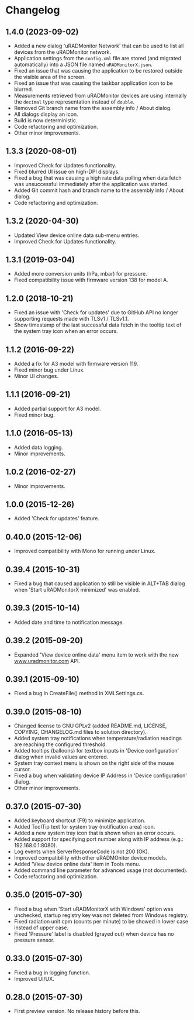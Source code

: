 # Changelog

## 1.4.0 (2023-09-02)

- Added a new dialog 'uRADMonitor Network' that can be used to list all devices from the uRADMonitor network.
- Application settings from the `config.xml` file are stored (and migrated automatically) into a JSON file named `uRADMonitorX.json`.
- Fixed an issue that was causing the application to be restored outside the visible area of the screen.
- Fixed an issue that was causing the taskbar application icon to be blurred.
- Measurements retrieved from uRADMonitor devices are using internally the `decimal` type representation instead of `double`.
- Removed Git branch name from the assembly info / About dialog.
- All dialogs display an icon.
- Build is now deterministic.
- Code refactoring and optimization.
- Other minor improvements.

## 1.3.3 (2020-08-01)

- Improved Check for Updates functionality.
- Fixed blurred UI issue on high-DPI displays.
- Fixed a bug that was causing a high rate data polling when data fetch was unsuccessful immediately after the application was started.
- Added Git commit hash and branch name to the assembly info / About dialog.
- Code refactoring and optimization.

## 1.3.2 (2020-04-30)

- Updated View device online data sub-menu entries.
- Improved Check for Updates functionality.

## 1.3.1 (2019-03-04)

- Added more conversion units (hPa, mbar) for pressure.
- Fixed compatibility issue with firmware version 138 for model A.

## 1.2.0 (2018-10-21)

- Fixed an issue with 'Check for updates' due to GitHub API no longer supporting requests made with TLSv1 / TLSv1.1.
- Show timestamp of the last successful data fetch in the tooltip text of the system tray icon when an error occurs.

## 1.1.2 (2016-09-22)

- Added a fix for A3 model with firmware version 119.
- Fixed minor bug under Linux.
- Minor UI changes.

## 1.1.1 (2016-09-21)

- Added partial support for A3 model.
- Fixed minor bug.

## 1.1.0 (2016-05-13)

- Added data logging.
- Minor improvements.

## 1.0.2 (2016-02-27)

- Minor improvements.

## 1.0.0 (2015-12-26)

- Added 'Check for updates' feature.

## 0.40.0 (2015-12-06)

- Improved compatibility with Mono for running under Linux.

## 0.39.4 (2015-10-31)

- Fixed a bug that caused application to still be visible in ALT+TAB dialog when 'Start uRADMonitorX minimized' was enabled.

## 0.39.3 (2015-10-14)

- Added date and time to notification message.

## 0.39.2 (2015-09-20)

- Expanded 'View device online data' menu item to work with the new www.uradmonitor.com API.

## 0.39.1 (2015-09-10)

- Fixed a bug in CreateFile() method in XMLSettings.cs.

## 0.39.0 (2015-08-10)

- Changed license to GNU GPLv2 (added README.md, LICENSE, COPYING, CHANGELOG.md files to solution directory).
- Added system tray notifications when temperature/radiation readings are reaching the configured threshold.
- Added tooltips (balloons) for textbox inputs in 'Device configuration' dialog when invalid values are entered.
- System tray context menu is shown on the right side of the mouse cursor.
- Fixed a bug when validating device IP Address in 'Device configuration' dialog.
- Other minor improvements.

## 0.37.0 (2015-07-30)
 
- Added keyboard shortcut (F9) to minimize application.
- Added ToolTip text for system tray (notification area) icon.
- Added a new system tray icon that is shown when an error occurs.
- Added support for specifying port number along with IP address (e.g.: 192.168.0.1:8080).
- Log events when ServerResponseCode is not 200 (OK).
- Improved compatibility with other uRADMOnitor device models.
- Added 'View device online data' item in Tools menu.
- Added command line parameter for advanced usage (not documented).
- Code refactoring and optimization.

## 0.35.0 (2015-07-30)

- Fixed a bug when 'Start uRADMonitorX with Windows' option was unchecked, startup registry key was not deleted from Windows registry.
- Fixed radiation unit cpm (counts per minute) to be showed in lower case instead of upper case.
- Fixed 'Pressure' label is disabled (grayed out) when device has no pressure sensor.

## 0.33.0 (2015-07-30)

- Fixed a bug in logging function.
- Improved UI/UX.

## 0.28.0 (2015-07-30)

- First preview version. No release history before this.